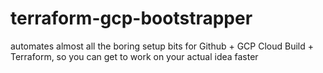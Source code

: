 # terraform-gcp-bootstrapper
automates almost all the boring setup bits for Github + GCP Cloud Build + Terraform, so you can get to work on your actual idea faster
